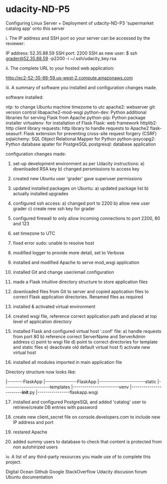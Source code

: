 # udacity-ND-P5
Configuring Linux Server + Deployment of udacity-ND-P3 'supermarket catalog app' onto this server


i. The IP address and SSH port so your server can be accessed by the reviewer:

IP address: 52.35.88.59
SSH port: 2200
SSH as new user: $ ssh grader@52.35.88.59 -p2200 -i ~/.ssh/udacity_key.rsa

ii. The complete URL to your hosted web application:

http://ec2-52-35-88-59.us-west-2.compute.amazonaws.com

iii. A summary of software you installed and configuration changes made.

software installed:

ntp: to change Ubuntu machine timezome to utc
apache2: webserver
git: version control
libapache2-mod-wsgi python-dev: Python additional libraries for serving Flask from Apache
python-pip: Python package installer
virtualenv: for installation of Flask
Flask: web framework
httplib2: http client library 
requests: http library to handle requests to Apache2
flask-seasurf: Flask extension for preventing cross-site request forgery (CSRF)
sqlalchemy: SQL Object Relational Mapper for Python
python-psycopg2: Python database apater for PostgreSQL
postgresql: database application

configuration changes made:

1) set-up development environment as per Udacity instructions: 
a) downloaded RSA key
b) changed persmissions to access key

2) created new Ubuntu user 'grader' gave superuser permissions

3) updated installed packages on Ubuntu:
a) updated package list
b) actually installed upgrades

4) configured ssh access:
a) changed port to 2200
b) allow new user grader
c) create new ssh key for grader

5) configured firewall to only allow incoming connections to port 2200, 80 and 123

6) set timezone to UTC

7) fixed error sudo: unable to resolve host

8) modified logger to provide more detail, set to Verbose

9) installed and modified Apache to serve mod_wsgi application

10) installed Git and change user/email configuration

11) made a Flask intuitive directory structure to store application files

12) downloaded files from Git to server and copied application files to correct Flask application directories. 
Renamed files as required

13) installed & activated virtual environment

14) created wsgi file, reference correct application path and placed at top level of application directory

15) installed Flask and configured virtual host '.conf' file:
a) handle requests from port 80
b) reference correct ServerName and ServerAdmin address
c) point to wsgi file
d) point to correct directories for template and static files
e) deactivate old default virtual host
f) activate new virtual host

16) installed all modules imported in main application file

Directory structure now looks like:

|--------FlaskApp
|----------------FlaskApp
|-----------------------static
|-----------------------templates
|-----------------------venv
|-----------------------__init__.py
|----------------flaskapp.wsgi

17) installed and configured PostgreSQL and added 'catalog' user to retrieve/create DB entries with password

18) create new client_secret file on console.developers.com to include new IP address and port

19) restared Apache

20) added summy users to database to check that content is protected from non autohirized users

iv. A list of any third-party resources you made use of to complete this project.

Digital Ocean
Github
Google
StackOverflow
Udacity discusion forum
Ubuntu documentation
